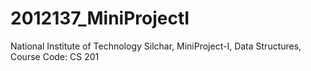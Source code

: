 # 2012137_MiniProjectI 
National Institute of Technology Silchar, 
MiniProject-I,
Data Structures, 
Course Code: CS 201
